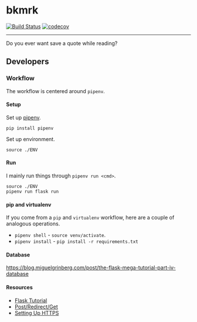 # bkmrk

[![Build Status](https://travis-ci.org/vicyap/bkmrk.svg?branch=master)](https://travis-ci.org/vicyap/bkmrk)
[![codecov](https://codecov.io/gh/vicyap/bkmrk/branch/master/graph/badge.svg)](https://codecov.io/gh/vicyap/bkmrk)


---

Do you ever want save a quote while reading?

## Developers

### Workflow

The workflow is centered around `pipenv`.

#### Setup

Set up [pipenv](https://docs.pipenv.org/).

`pip install pipenv`

Set up environment.

`source ./ENV`

#### Run

I mainly run things through `pipenv run <cmd>`.


```
source ./ENV
pipenv run flask run
```

#### pip and virtualenv

If you come from a `pip` and `virtualenv` workflow, here are a couple of
analogous operations.

* `pipenv shell` - `source venv/activate`. 
* `pipenv install` - `pip install -r requirements.txt`

#### Database

https://blog.miguelgrinberg.com/post/the-flask-mega-tutorial-part-iv-database

#### Resources

* [Flask Tutorial](https://blog.miguelgrinberg.com/post/the-flask-mega-tutorial-part-i-hello-world)
* [Post/Redirect/Get](https://en.wikipedia.org/wiki/Post/Redirect/Get)
* [Setting Up HTTPS](https://www.digitalocean.com/community/tutorials/how-to-secure-nginx-with-let-s-encrypt-on-ubuntu-14-04)
